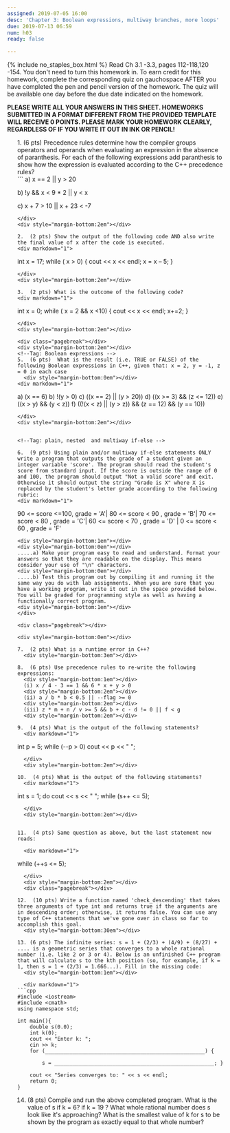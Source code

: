 ```yaml
---
assigned: 2019-07-05 16:00
desc: 'Chapter 3: Boolean expressions, multiway branches, more loops'
due: 2019-07-13 06:59
num: h03
ready: false

---
```

{% include no_staples_box.html %}
Read Ch 3.1 -3.3, pages 112-118,120 -154.  You don't need to turn this homework in. To earn credit for this homework, complete the corresponding quiz on gauchospace AFTER you have completed the pen and pencil version of the homework. The quiz will be available one day before the due date indicated on the homework.

<b>PLEASE WRITE ALL YOUR ANSWERS IN THIS SHEET. HOMEWORKS SUBMITTED IN A FORMAT DIFFERENT FROM THE PROVIDED TEMPLATE WILL RECEIVE 0 POINTS. PLEASE MARK YOUR HOMEWORK CLEARLY, REGARDLESS OF IF YOU WRITE IT OUT IN INK OR PENCIL!</b>

<ol markdown="1">
<!--Tag: Operator Precedence -->
1.  (6 pts) Precedence rules determine how the compiler groups operators and operands when evaluating an expression in the absence of paranthesis. For each of the following expressions add paranthesis to show how the expression is evaluated according to the C++ precedence rules?

<div markdown="1">
```
  a) x == 2 || y > 20

  b) !y && x < 9 * 2 || y < x

  c) x + 7 > 10 || x + 23 < -7
```
</div>
<div style="margin-bottom:2em"></div>

2.  (2 pts) Show the output of the following code AND also write the final value of x after the code is executed.
<div markdown="1">
```
int x = 17;
while ( x > 0) {
   cout << x << endl;
   x = x – 5;
 }
```
</div>
<div style="margin-bottom:2em"></div>

3.  (2 pts) What is the outcome of the following code?
<div markdown="1">
```
int x = 0;
while ( x = 2 && x <10) {
   cout << x << endl;
   x+=2;
 }
```
</div>
<div style="margin-bottom:2em"></div>

<div class="pagebreak"></div>
<div style="margin-bottom:2em"></div>
<!--Tag: Boolean expressions -->
5.  (6 pts)  What is the result (i.e. TRUE or FALSE) of the following Boolean expressions in C++, given that: x = 2, y = -1, z = 0 in each case
  <div style="margin-bottom:0em"></div>
<div markdown="1">
```
  a) (x == 6)
  b) !(y > 0)
  c) ((x == 2) || (y > 20))
  d) ((x >= 3) && (z <= 12))
  e) ((x > y) && (y < z))
  f) ((!(x < z) || (y > z)) && (z == 12) && (y == 10))

```
</div>
<div style="margin-bottom:2em"></div>


<!--Tag: plain, nested  and multiway if-else -->

6.  (9 pts) Using plain and/or multiway if-else statements ONLY write a program that outputs the grade of a student given an integer variable 'score'. The program should read the student's score from standard input. If the score is outside the range of 0 and 100, the program should output "Not a valid score" and exit. Otherwise it should output the string "Grade is X" where X is replaced by the student's letter grade according to the following rubric:
<div markdown="1">
```
90 <= score <=100, grade = 'A'| 80 <= score < 90 , grade = 'B'| 70 <= score < 80 , grade = 'C'|
60 <= score < 70 , grade = 'D' | 0 <= score < 60 , grade = 'F'
```
<div style="margin-bottom:1em"></div>
<div style="margin-bottom:0em"></div>
.....a) Make your program easy to read and understand. Format your answers so that they are readable on the display. This means consider your use of "\n" characters.
<div style="margin-bottom:0em"></div>
.....b) Test this program out by compiling it and running it the same way you do with lab assignments. When you are sure that you have a working program, write it out in the space provided below. You will be graded for programming style as well as having a functionally correct program.
<div style="margin-bottom:1em"></div>
</div>

<div class="pagebreak"></div>

<div style="margin-bottom:0em"></div>

7.  (2 pts) What is a runtime error in C++?
  <div style="margin-bottom:3em"></div>

8.  (6 pts) Use precedence rules to re-write the following expressions:
  <div style="margin-bottom:1em"></div>
  (i) x / 4 - 3 == 1 && 6 * x + y > 0
  <div style="margin-bottom:2em"></div>
  (ii) a / b * b < 0.5 || --flag >= 0
  <div style="margin-bottom:2em"></div>
  (iii) z * m + n / v >= 5 && b + c - d != 0 || f < g
  <div style="margin-bottom:2em"></div>

9.  (4 pts) What is the output of the following statements?
  <div markdown="1">
```
int p = 5;
while (--p > 0)
     cout << p << " ";
```
  </div>
  <div style="margin-bottom:2em"></div>

10.  (4 pts) What is the output of the following statements?
  <div markdown="1">
```
int s = 1;
do
     cout << s << " ";
while (s++ <= 5);
```
  </div>
  <div style="margin-bottom:2em"></div>


11.  (4 pts) Same question as above, but the last statement now reads:

  <div markdown="1">
```
while (++s <= 5);
```
  </div>
  <div style="margin-bottom:2em"></div>
  <div class="pagebreak"></div>

12.  (10 pts) Write a function named 'check_descending' that takes three arguments of type int and returns true if the arguments are in descending order; otherwise, it returns false. You can use any type of C++ statements that we've gone over in class so far to accomplish this goal.
  <div style="margin-bottom:30em"></div>

13. (6 pts) The infinite series: s = 1 + (2/3) + (4/9) + (8/27) + .... is a geometric series that converges to a whole rational number (i.e. like 2 or 3 or 4). Below is an unfinished C++ program that will calculate s to the kth position (so, for example, if k = 1, then s = 1 + (2/3) = 1.666...). Fill in the missing code:
  <div style="margin-bottom:1em"></div>

  <div markdown="1">
```cpp
#include <iostream>
#include <cmath>
using namespace std;

int main(){
    double s(0.0);
    int k(0);
    cout << "Enter k: ";
    cin >> k;
    for (____________________________________________________) {

        s = ____________________________________________________; }

    cout << "Series converges to: " << s << endl;
    return 0;
}
```
  </div>

14. (8 pts) Compile and run the above completed program. What is the value of s if k = 6? if k = 19 ? What whole rational number does s look like it's approaching? What is the smallest value of k for s to be shown by the program as exactly equal to that whole number?

</ol>

